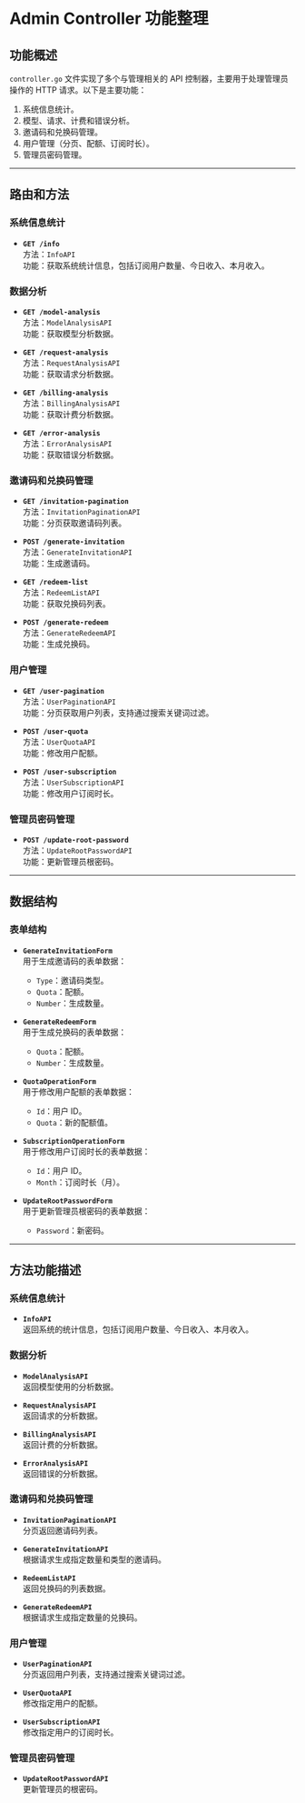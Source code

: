 
# Admin Controller 功能整理

## 功能概述
`controller.go` 文件实现了多个与管理相关的 API 控制器，主要用于处理管理员操作的 HTTP 请求。以下是主要功能：
1. 系统信息统计。
2. 模型、请求、计费和错误分析。
3. 邀请码和兑换码管理。
4. 用户管理（分页、配额、订阅时长）。
5. 管理员密码管理。

---

## 路由和方法

### 系统信息统计
- **`GET /info`**  
  方法：`InfoAPI`  
  功能：获取系统统计信息，包括订阅用户数量、今日收入、本月收入。

### 数据分析
- **`GET /model-analysis`**  
  方法：`ModelAnalysisAPI`  
  功能：获取模型分析数据。

- **`GET /request-analysis`**  
  方法：`RequestAnalysisAPI`  
  功能：获取请求分析数据。

- **`GET /billing-analysis`**  
  方法：`BillingAnalysisAPI`  
  功能：获取计费分析数据。

- **`GET /error-analysis`**  
  方法：`ErrorAnalysisAPI`  
  功能：获取错误分析数据。

### 邀请码和兑换码管理
- **`GET /invitation-pagination`**  
  方法：`InvitationPaginationAPI`  
  功能：分页获取邀请码列表。

- **`POST /generate-invitation`**  
  方法：`GenerateInvitationAPI`  
  功能：生成邀请码。

- **`GET /redeem-list`**  
  方法：`RedeemListAPI`  
  功能：获取兑换码列表。

- **`POST /generate-redeem`**  
  方法：`GenerateRedeemAPI`  
  功能：生成兑换码。

### 用户管理
- **`GET /user-pagination`**  
  方法：`UserPaginationAPI`  
  功能：分页获取用户列表，支持通过搜索关键词过滤。

- **`POST /user-quota`**  
  方法：`UserQuotaAPI`  
  功能：修改用户配额。

- **`POST /user-subscription`**  
  方法：`UserSubscriptionAPI`  
  功能：修改用户订阅时长。

### 管理员密码管理
- **`POST /update-root-password`**  
  方法：`UpdateRootPasswordAPI`  
  功能：更新管理员根密码。

---

## 数据结构

### 表单结构
- **`GenerateInvitationForm`**  
  用于生成邀请码的表单数据：
  - `Type`：邀请码类型。
  - `Quota`：配额。
  - `Number`：生成数量。

- **`GenerateRedeemForm`**  
  用于生成兑换码的表单数据：
  - `Quota`：配额。
  - `Number`：生成数量。

- **`QuotaOperationForm`**  
  用于修改用户配额的表单数据：
  - `Id`：用户 ID。
  - `Quota`：新的配额值。

- **`SubscriptionOperationForm`**  
  用于修改用户订阅时长的表单数据：
  - `Id`：用户 ID。
  - `Month`：订阅时长（月）。

- **`UpdateRootPasswordForm`**  
  用于更新管理员根密码的表单数据：
  - `Password`：新密码。

---

## 方法功能描述

### 系统信息统计
- **`InfoAPI`**  
  返回系统的统计信息，包括订阅用户数量、今日收入、本月收入。

### 数据分析
- **`ModelAnalysisAPI`**  
  返回模型使用的分析数据。

- **`RequestAnalysisAPI`**  
  返回请求的分析数据。

- **`BillingAnalysisAPI`**  
  返回计费的分析数据。

- **`ErrorAnalysisAPI`**  
  返回错误的分析数据。

### 邀请码和兑换码管理
- **`InvitationPaginationAPI`**  
  分页返回邀请码列表。

- **`GenerateInvitationAPI`**  
  根据请求生成指定数量和类型的邀请码。

- **`RedeemListAPI`**  
  返回兑换码的列表数据。

- **`GenerateRedeemAPI`**  
  根据请求生成指定数量的兑换码。

### 用户管理
- **`UserPaginationAPI`**  
  分页返回用户列表，支持通过搜索关键词过滤。

- **`UserQuotaAPI`**  
  修改指定用户的配额。

- **`UserSubscriptionAPI`**  
  修改指定用户的订阅时长。

### 管理员密码管理
- **`UpdateRootPasswordAPI`**  
  更新管理员的根密码。

